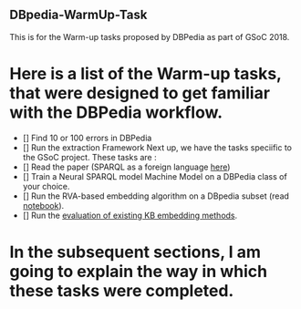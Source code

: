 ## DBpedia-WarmUp-Task
This is for the Warm-up tasks proposed by DBPedia as part of GSoC 2018.
# Here is a list of the Warm-up tasks, that were designed to get familiar with the DBPedia workflow.
- [] Find 10 or 100 errors in DBPedia
- [] Run the extraction Framework
Next up, we have the tasks speciific to the GSoC project. These tasks are :
- [] Read the paper (SPARQL as a foreign language [here](https://arxiv.org/abs/1708.07624))
- [] Train a Neural SPARQL model Machine Model on a DBPedia class of your choice.
- [] Run the RVA-based embedding algorithm on a DBpedia subset (read [notebook](https://akshayjagatap.wordpress.com/)).
- [] Run the [evaluation of existing KB embedding methods](https://github.com/nausheenfatma/embeddings/tree/master/gsoc2017-nausheen).
# In the subsequent sections, I am going to explain the way in which these tasks were completed.
